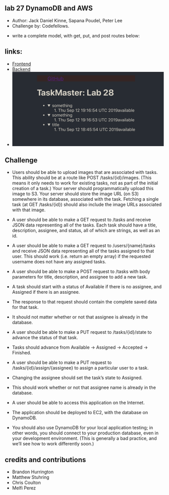 ## lab 27 DynamoDB and AWS
- Author: Jack Daniel Kinne, Sapana Poudel, Peter Lee
- Challenge by: Codefellows.
<!-- Short summary or background information -->
- write a complete model, with get, put, and post routes below:

## links:
- [Frontend](http://taskmaster-frontend-jack.s3-website-us-west-2.amazonaws.com/)
- [Backend](http://taskmaster1-dev.us-west-2.elasticbeanstalk.com/api1/v2/tasks)
- ![screenshot](screen.png)


## Challenge
<!-- Description of the challenge -->
- Users should be able to upload images that are associated with tasks.
This ability should be at a route like POST /tasks/{id}/images. (This means it only needs to work for existing tasks, not as part of the initial creation of a task.)
Your server should programmatically upload this image to S3.
Your server should store the image URL (on S3) somewhere in its database, associated with the task.
Fetching a single task (at GET /tasks/{id}) should also include the image URLs associated with that image.

- A user should be able to make a GET request to /tasks and receive JSON data representing all of the tasks.
Each task should have a title, description, assignee, and status, all of which are strings, as well as an id.
- A user should be able to make a GET request to /users/{name}/tasks and receive JSON data representing all of the tasks assigned to that user.
This should work (i.e. return an empty array) if the requested username does not have any assigned tasks.
- A user should be able to make a POST request to /tasks with body parameters for title, description, and assignee to add a new task.
- A task should start with a status of Available if there is no assignee, and Assigned if there is an assignee.
- The response to that request should contain the complete saved data for that task.
- It should not matter whether or not that assignee is already in the database.
- A user should be able to make a PUT request to /tasks/{id}/state to advance the status of that task.
- Tasks should advance from Available -> Assigned -> Accepted -> Finished.
- A user should be able to make a PUT request to /tasks/{id}/assign/{assignee} to assign a particular user to a task.
- Changing the assignee should set the task’s state to Assigned.
- This should work whether or not that assignee name is already in the database.
- A user should be able to access this application on the Internet.
- The application should be deployed to EC2, with the database on DynamoDB.
- You should also use DynamoDB for your local application testing; in other words, you should connect to your production database, even in your development environment. (This is generally a bad practice, and we’ll see how to work differently soon.)

## credits and contributions
- Brandon Hurrington
- Matthew Stuhring
- Chris Coulton
- Melfi Perez

